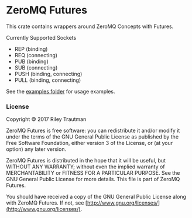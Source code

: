 # ZeroMQ Futures

This crate contains wrappers around ZeroMQ Concepts with Futures.

Currently Supported Sockets
 - REP (binding)
 - REQ (connecting)
 - PUB (binding)
 - SUB (connecting)
 - PUSH (binding, connecting)
 - PULL (binding, connecting)

See the [examples folder](https://github.com/asonix/zmq-futures/tree/master/examples) for usage examples.

### License

Copyright © 2017 Riley Trautman

ZeroMQ Futures is free software: you can redistribute it and/or modify it under the terms of the GNU General Public License as published by the Free Software Foundation, either version 3 of the License, or (at your option) any later version.

ZeroMQ Futures is distributed in the hope that it will be useful, but WITHOUT ANY WARRANTY; without even the implied warranty of MERCHANTABILITY or FITNESS FOR A PARTICULAR PURPOSE. See the GNU General Public License for more details. This file is part of ZeroMQ Futures.

You should have received a copy of the GNU General Public License along with ZeroMQ Futures. If not, see [http://www.gnu.org/licenses/](http://www.gnu.org/licenses/).

